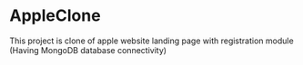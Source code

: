 # AppleClone
This project is clone of apple website landing page with registration module (Having MongoDB database connectivity)
